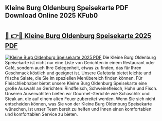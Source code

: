 ## Kleine Burg Oldenburg Speisekarte PDF Download Online 2025 KFub0

# <h2><a href="http://gc8er9h.nevu.top/?p=Kleine+Burg+Oldenburg+Speisekarte">🔗 👉🔴 Kleine Burg Oldenburg Speisekarte 2025 PDF</a></h2>

[![Kleine Burg Oldenburg Speisekarte 2025 PDF](https://i.imgur.com/dBaPXMq.png)](http://gc8er9h.nevu.top/?p=Kleine+Burg+Oldenburg+Speisekarte)
Die Kleine Burg Oldenburg Speisekarte ist nicht nur eine Liste von Gerichten in einem Restaurant oder Café, sondern auch Ihre Gelegenheit, etwas zu finden, das für Ihren Geschmack köstlich und geeignet ist. Unsere Cafeteria bietet leichte und frische Salate, die Sie im speziellen Menübereich finden können. Für Fleischliebhaber bietet unsere Kleine Burg Oldenburg Speisekarte eine große Auswahl an Gerichten: Rindfleisch, Schweinefleisch, Huhn und Fisch. Unseren Auserwählten bieten wir Gourmet-Gerichte wie Schaschlik und Steak an, die auf einem alten Feuer zubereitet werden. Wenn Sie sich nicht entscheiden können, was Sie von der Kleine Burg Oldenburg Speisekarte wünschen, ist unser Team bereit zu helfen und Ihnen einen komfortablen und komfortablen Service zu bieten.
